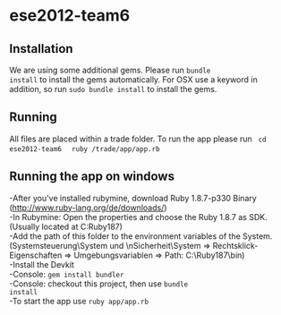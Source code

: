 ese2012-team6
==============

Installation
------------
We are using some additional gems. Please run <code>bundle install</code> to install the gems automatically.
For OSX use a keyword in addition, so run <code>sudo bundle install</code> to install the gems.

Running
-------
All files are placed within a trade folder. To run the app please run 
<code>
cd ese2012-team6
</code>
<code>
ruby /trade/app/app.rb
</code>

Running the app on windows
---------------------------------------------------------
-After you've installed rubymine, download Ruby 1.8.7-p330 Binary (http://www.ruby-lang.org/de/downloads/)  
-In Rubymine: Open the properties and choose the Ruby 1.8.7 as SDK.(Usually located at C:Ruby187)  
-Add the path of this folder to the environment variables of the System. (Systemsteuerung\System und \nSicherheit\System => Rechtsklick-Eigenschaften => Umgebungsvariablen => Path: C:\Ruby187\bin)  
-Install the Devkit  
-Console: <code>gem install bundler</code>  
-Console: checkout this project, then use <code>bundle install</code>  
-To start the app use <code>ruby app/app.rb</code>

